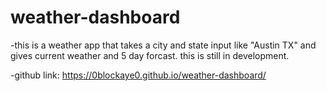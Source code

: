 # weather-dashboard

-this is a weather app that takes a city and state input like "Austin TX" and gives current weather and 5 day forcast. this is still in development.

-github link:
https://0blockaye0.github.io/weather-dashboard/